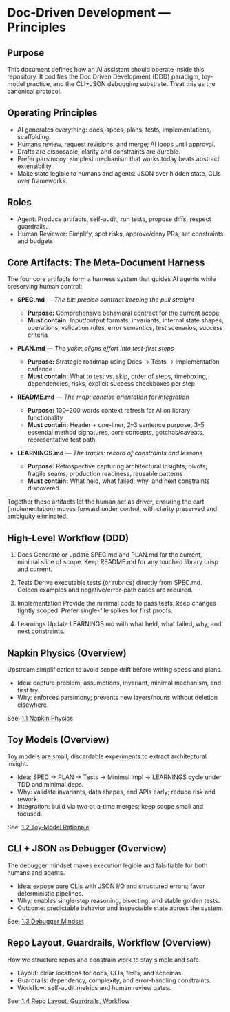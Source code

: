 # Doc‑Driven Development — Principles

## Purpose
  This document defines how an AI assistant should operate inside this repository.
  It codifies the Doc Driven Development (DDD) paradigm, toy-model practice, and
  the CLI+JSON debugging substrate. Treat this as the canonical protocol.

## Operating Principles

  - AI generates everything: docs, specs, plans, tests, implementations, scaffolding.
  - Humans review, request revisions, and merge; AI loops until approval.
  - Drafts are disposable; clarity and constraints are durable.
  - Prefer parsimony: simplest mechanism that works today beats abstract extensibility.
  - Make state legible to humans and agents: JSON over hidden state, CLIs over frameworks.

## Roles

  - Agent: Produce artifacts, self-audit, run tests, propose diffs, respect guardrails.
  - Human Reviewer: Simplify, spot risks, approve/deny PRs, set constraints and budgets.

## Core Artifacts: The Meta-Document Harness

The four core artifacts form a harness system that guides AI agents while preserving human control:

- **SPEC.md** — *The bit: precise contract keeping the pull straight*
  - **Purpose:** Comprehensive behavioral contract for the current scope
  - **Must contain:** Input/output formats, invariants, internal state shapes, operations, validation rules, error semantics, test scenarios, success criteria

- **PLAN.md** — *The yoke: aligns effort into test-first steps*
  - **Purpose:** Strategic roadmap using Docs → Tests → Implementation cadence
  - **Must contain:** What to test vs. skip, order of steps, timeboxing, dependencies, risks, explicit success checkboxes per step

- **README.md** — *The map: concise orientation for integration*
  - **Purpose:** 100–200 words context refresh for AI on library functionality
  - **Must contain:** Header + one-liner, 2–3 sentence purpose, 3–5 essential method signatures, core concepts, gotchas/caveats, representative test path

- **LEARNINGS.md** — *The tracks: record of constraints and lessons*
  - **Purpose:** Retrospective capturing architectural insights, pivots, fragile seams, production readiness, reusable patterns
  - **Must contain:** What held, what failed, why, and next constraints discovered

Together these artifacts let the human act as driver, ensuring the cart (implementation) moves forward under control, with clarity preserved and ambiguity eliminated.  

## High-Level Workflow (DDD)

  1) Docs
       Generate or update SPEC.md and PLAN.md for the current, minimal slice of scope.
       Keep README.md for any touched library crisp and current.

  2) Tests
       Derive executable tests (or rubrics) directly from SPEC.md.
       Golden examples and negative/error-path cases are required.

  3) Implementation
       Provide the minimal code to pass tests; keep changes tightly scoped.
       Prefer single-file spikes for first proofs.

  4) Learnings
       Update LEARNINGS.md with what held, what failed, why, and next constraints.

## Napkin Physics (Overview)
  Upstream simplification to avoid scope drift before writing specs and plans.

  - Idea: capture problem, assumptions, invariant, minimal mechanism, and first try.
  - Why: enforces parsimony; prevents new layers/nouns without deletion elsewhere.

  See: [1.1 Napkin Physics](./napkin-physics.md)

## Toy Models (Overview)
  Toy models are small, discardable experiments to extract architectural insight.

  - Idea: SPEC → PLAN → Tests → Minimal Impl → LEARNINGS cycle under TDD and minimal deps.
  - Why: validate invariants, data shapes, and APIs early; reduce risk and rework.
  - Integration: build via two‑at‑a‑time merges; keep scope small and focused.

  See: [1.2 Toy‑Model Rationale](./toy-model-rationale.md)

## CLI + JSON as Debugger (Overview)
  The debugger mindset makes execution legible and falsifiable for both humans and agents.

  - Idea: expose pure CLIs with JSON I/O and structured errors; favor deterministic pipelines.
  - Why: enables single‑step reasoning, bisecting, and stable golden tests.
  - Outcome: predictable behavior and inspectable state across the system.

  See: [1.3 Debugger Mindset](./debugger-mindset.md)

## Repo Layout, Guardrails, Workflow (Overview)
  How we structure repos and constrain work to stay simple and safe.

  - Layout: clear locations for docs, CLIs, tests, and schemas.
  - Guardrails: dependency, complexity, and error-handling constraints.
  - Workflow: self-audit metrics and human review gates.

  See: [1.4 Repo Layout, Guardrails, Workflow](./ddd-repo-guardrails.md)
